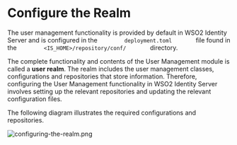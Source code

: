 # Configure the Realm

The user management functionality is provided by default in WSO2 Identity Server and is configured in the
`         deployment.toml        ` file found in the
`         <IS_HOME>/repository/conf/        ` directory. 

The complete functionality and contents of the User Management module is
called a **user realm**. The realm includes the user management
classes, configurations and repositories that store information.
Therefore, configuring the User Management functionality in WSO2 Identity Server involves setting up the relevant repositories and updating the
relevant configuration files.

The following diagram illustrates the required configurations and
repositories. 

![configuring-the-realm.png](../../../assets/img/deploy/configuring-the-realm.png)

